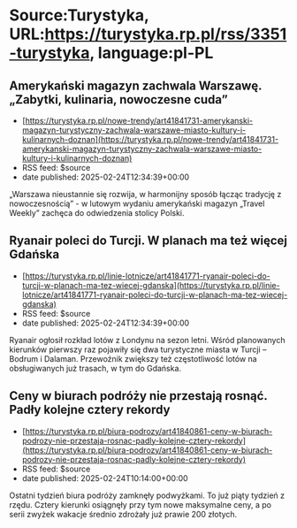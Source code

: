 # Source:Turystyka, URL:https://turystyka.rp.pl/rss/3351-turystyka, language:pl-PL

## Amerykański magazyn zachwala Warszawę. „Zabytki, kulinaria, nowoczesne cuda”
 - [https://turystyka.rp.pl/nowe-trendy/art41841731-amerykanski-magazyn-turystyczny-zachwala-warszawe-miasto-kultury-i-kulinarnych-doznan](https://turystyka.rp.pl/nowe-trendy/art41841731-amerykanski-magazyn-turystyczny-zachwala-warszawe-miasto-kultury-i-kulinarnych-doznan)
 - RSS feed: $source
 - date published: 2025-02-24T12:34:39+00:00

„Warszawa nieustannie się rozwija, w harmonijny sposób łącząc tradycję z nowoczesnością” - w lutowym wydaniu amerykański magazyn „Travel Weekly” zachęca do odwiedzenia stolicy Polski.

## Ryanair poleci do Turcji. W planach ma też więcej Gdańska
 - [https://turystyka.rp.pl/linie-lotnicze/art41841771-ryanair-poleci-do-turcji-w-planach-ma-tez-wiecej-gdanska](https://turystyka.rp.pl/linie-lotnicze/art41841771-ryanair-poleci-do-turcji-w-planach-ma-tez-wiecej-gdanska)
 - RSS feed: $source
 - date published: 2025-02-24T12:34:39+00:00

Ryanair ogłosił rozkład lotów z Londynu na sezon letni. Wśród planowanych kierunków pierwszy raz pojawiły się dwa turystyczne miasta w Turcji – Bodrum i Dalaman. Przewoźnik zwiększy też częstotliwość lotów na obsługiwanych już trasach, w tym do Gdańska.

## Ceny w biurach podróży nie przestają rosnąć. Padły kolejne cztery rekordy
 - [https://turystyka.rp.pl/biura-podrozy/art41840861-ceny-w-biurach-podrozy-nie-przestaja-rosnac-padly-kolejne-cztery-rekordy](https://turystyka.rp.pl/biura-podrozy/art41840861-ceny-w-biurach-podrozy-nie-przestaja-rosnac-padly-kolejne-cztery-rekordy)
 - RSS feed: $source
 - date published: 2025-02-24T10:14:00+00:00

Ostatni tydzień biura podróży zamknęły podwyżkami. To już piąty tydzień z rzędu. Cztery kierunki osiągnęły przy tym nowe maksymalne ceny, a po serii zwyżek wakacje średnio zdrożały już prawie 200 złotych.

